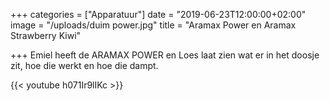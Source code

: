 +++
categories = ["Apparatuur"]
date = "2019-06-23T12:00:00+02:00"
image = "/uploads/duim power.jpg"
title = "Aramax Power en Aramax Strawberry Kiwi"

+++
Emiel heeft de ARAMAX POWER en Loes laat zien wat er in het doosje zit, hoe die werkt en hoe die dampt.

{{< youtube h071Ir9lIKc >}}